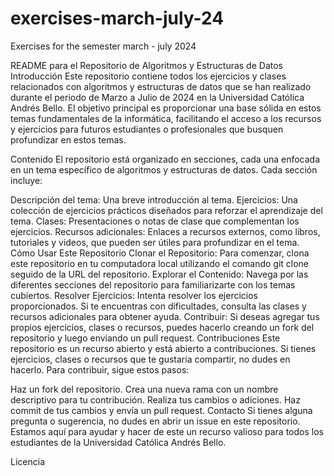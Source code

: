# exercises-march-july-24
Exercises for the semester march - july 2024


README para el Repositorio de Algoritmos y Estructuras de Datos
Introducción
Este repositorio contiene todos los ejercicios y clases relacionados con algoritmos y estructuras de datos que se han realizado durante el periodo de Marzo a Julio de 2024 en la Universidad Católica Andrés Bello. El objetivo principal es proporcionar una base sólida en estos temas fundamentales de la informática, facilitando el acceso a los recursos y ejercicios para futuros estudiantes o profesionales que busquen profundizar en estos temas.

Contenido
El repositorio está organizado en secciones, cada una enfocada en un tema específico de algoritmos y estructuras de datos. Cada sección incluye:

Descripción del tema: Una breve introducción al tema.
Ejercicios: Una colección de ejercicios prácticos diseñados para reforzar el aprendizaje del tema.
Clases: Presentaciones o notas de clase que complementan los ejercicios.
Recursos adicionales: Enlaces a recursos externos, como libros, tutoriales y videos, que pueden ser útiles para profundizar en el tema.
Cómo Usar Este Repositorio
Clonar el Repositorio: Para comenzar, clona este repositorio en tu computadora local utilizando el comando git clone seguido de la URL del repositorio.
Explorar el Contenido: Navega por las diferentes secciones del repositorio para familiarizarte con los temas cubiertos.
Resolver Ejercicios: Intenta resolver los ejercicios proporcionados. Si te encuentras con dificultades, consulta las clases y recursos adicionales para obtener ayuda.
Contribuir: Si deseas agregar tus propios ejercicios, clases o recursos, puedes hacerlo creando un fork del repositorio y luego enviando un pull request.
Contribuciones
Este repositorio es un recurso abierto y está abierto a contribuciones. Si tienes ejercicios, clases o recursos que te gustaría compartir, no dudes en hacerlo. Para contribuir, sigue estos pasos:

Haz un fork del repositorio.
Crea una nueva rama con un nombre descriptivo para tu contribución.
Realiza tus cambios o adiciones.
Haz commit de tus cambios y envía un pull request.
Contacto
Si tienes alguna pregunta o sugerencia, no dudes en abrir un issue en este repositorio. Estamos aquí para ayudar y hacer de este un recurso valioso para todos los estudiantes de la Universidad Católica Andrés Bello.

Licencia
